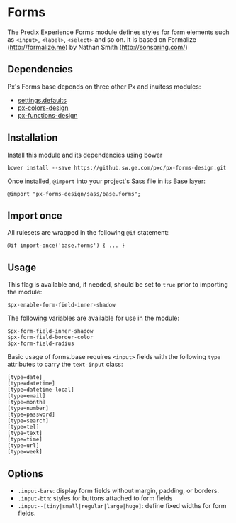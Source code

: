 # Forms

The Predix Experience Forms module defines styles for form elements such as `<input>`, `<label>`, `<select>` and so on. It is based on Formalize (http://formalize.me) by Nathan Smith (http://sonspring.com/)

## Dependencies

Px's Forms base depends on three other Px and inuitcss modules:

* [settings.defaults](https://github.com/inuitcss/settings.defaults)
* [px-colors-design](https://github.sw.ge.com/pxc/px-colors-design)
* [px-functions-design](https://github.sw.ge.com/pxc/px-functions-design)

## Installation

Install this module and its dependencies using bower

    bower install --save https://github.sw.ge.com/pxc/px-forms-design.git

Once installed, `@import` into your project's Sass file in its Base layer:

    @import "px-forms-design/sass/base.forms";

## Import once

All rulesets are wrapped in the following `@if` statement:

    @if import-once('base.forms') { ... }

## Usage

This flag is available and, if needed, should be set to `true` prior to importing the module:

    $px-enable-form-field-inner-shadow

The following variables are available for use in the module:

    $px-form-field-inner-shadow
    $px-form-field-border-color
    $px-form-field-radius

Basic usage of forms.base requires `<input>` fields with the following `type` attributes to carry the `text-input` class:

    [type=date]
    [type=datetime]
    [type=datetime-local]
    [type=email]
    [type=month]
    [type=number]
    [type=password]
    [type=search]
    [type=tel]
    [type=text]
    [type=time]
    [type=url]
    [type=week]

## Options

* `.input-bare`: display form fields without margin, padding, or borders.
* `.input-btn`: styles for buttons attached to form fields
* `.input--[tiny|small|regular|large|huge]`: define fixed widths for form fields.
